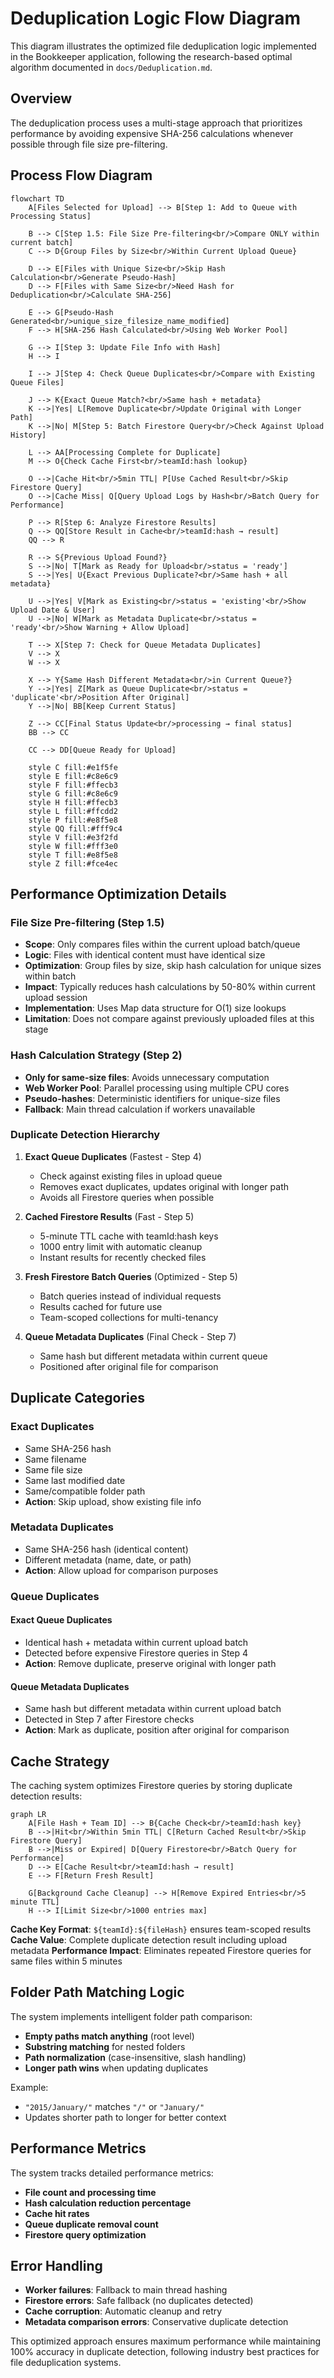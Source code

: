 # Deduplication Logic Flow Diagram

This diagram illustrates the optimized file deduplication logic implemented in the Bookkeeper application, following the research-based optimal algorithm documented in `docs/Deduplication.md`.

## Overview

The deduplication process uses a multi-stage approach that prioritizes performance by avoiding expensive SHA-256 calculations whenever possible through file size pre-filtering.

## Process Flow Diagram

```mermaid
flowchart TD
    A[Files Selected for Upload] --> B[Step 1: Add to Queue with Processing Status]
    
    B --> C[Step 1.5: File Size Pre-filtering<br/>Compare ONLY within current batch]
    C --> D{Group Files by Size<br/>Within Current Upload Queue}
    
    D --> E[Files with Unique Size<br/>Skip Hash Calculation<br/>Generate Pseudo-Hash]
    D --> F[Files with Same Size<br/>Need Hash for Deduplication<br/>Calculate SHA-256]
    
    E --> G[Pseudo-Hash Generated<br/>unique_size_filesize_name_modified]
    F --> H[SHA-256 Hash Calculated<br/>Using Web Worker Pool]
    
    G --> I[Step 3: Update File Info with Hash]
    H --> I
    
    I --> J[Step 4: Check Queue Duplicates<br/>Compare with Existing Queue Files]
    
    J --> K{Exact Queue Match?<br/>Same hash + metadata}
    K -->|Yes| L[Remove Duplicate<br/>Update Original with Longer Path]
    K -->|No| M[Step 5: Batch Firestore Query<br/>Check Against Upload History]
    
    L --> AA[Processing Complete for Duplicate]
    M --> O{Check Cache First<br/>teamId:hash lookup}
    
    O -->|Cache Hit<br/>5min TTL| P[Use Cached Result<br/>Skip Firestore Query]
    O -->|Cache Miss| Q[Query Upload Logs by Hash<br/>Batch Query for Performance]
    
    P --> R[Step 6: Analyze Firestore Results]
    Q --> QQ[Store Result in Cache<br/>teamId:hash → result]
    QQ --> R
    
    R --> S{Previous Upload Found?}
    S -->|No| T[Mark as Ready for Upload<br/>status = 'ready']
    S -->|Yes| U{Exact Previous Duplicate?<br/>Same hash + all metadata}
    
    U -->|Yes| V[Mark as Existing<br/>status = 'existing'<br/>Show Upload Date & User]
    U -->|No| W[Mark as Metadata Duplicate<br/>status = 'ready'<br/>Show Warning + Allow Upload]
    
    T --> X[Step 7: Check for Queue Metadata Duplicates]
    V --> X
    W --> X
    
    X --> Y{Same Hash Different Metadata<br/>in Current Queue?}
    Y -->|Yes| Z[Mark as Queue Duplicate<br/>status = 'duplicate'<br/>Position After Original]
    Y -->|No| BB[Keep Current Status]
    
    Z --> CC[Final Status Update<br/>processing → final status]
    BB --> CC
    
    CC --> DD[Queue Ready for Upload]
    
    style C fill:#e1f5fe
    style E fill:#c8e6c9
    style F fill:#ffecb3
    style G fill:#c8e6c9
    style H fill:#ffecb3
    style L fill:#ffcdd2
    style P fill:#e8f5e8
    style QQ fill:#fff9c4
    style V fill:#e3f2fd
    style W fill:#fff3e0
    style T fill:#e8f5e8
    style Z fill:#fce4ec
```

## Performance Optimization Details

### File Size Pre-filtering (Step 1.5)
- **Scope**: Only compares files within the current upload batch/queue
- **Logic**: Files with identical content must have identical size
- **Optimization**: Group files by size, skip hash calculation for unique sizes within batch
- **Impact**: Typically reduces hash calculations by 50-80% within current upload session
- **Implementation**: Uses Map data structure for O(1) size lookups
- **Limitation**: Does not compare against previously uploaded files at this stage

### Hash Calculation Strategy (Step 2)
- **Only for same-size files**: Avoids unnecessary computation
- **Web Worker Pool**: Parallel processing using multiple CPU cores
- **Pseudo-hashes**: Deterministic identifiers for unique-size files
- **Fallback**: Main thread calculation if workers unavailable

### Duplicate Detection Hierarchy

1. **Exact Queue Duplicates** (Fastest - Step 4)
   - Check against existing files in upload queue
   - Removes exact duplicates, updates original with longer path
   - Avoids all Firestore queries when possible

2. **Cached Firestore Results** (Fast - Step 5)
   - 5-minute TTL cache with teamId:hash keys
   - 1000 entry limit with automatic cleanup
   - Instant results for recently checked files

3. **Fresh Firestore Batch Queries** (Optimized - Step 5)
   - Batch queries instead of individual requests
   - Results cached for future use
   - Team-scoped collections for multi-tenancy

4. **Queue Metadata Duplicates** (Final Check - Step 7)
   - Same hash but different metadata within current queue
   - Positioned after original file for comparison

## Duplicate Categories

### Exact Duplicates
- Same SHA-256 hash
- Same filename
- Same file size
- Same last modified date
- Same/compatible folder path
- **Action**: Skip upload, show existing file info

### Metadata Duplicates
- Same SHA-256 hash (identical content)
- Different metadata (name, date, or path)
- **Action**: Allow upload for comparison purposes

### Queue Duplicates

#### Exact Queue Duplicates
- Identical hash + metadata within current upload batch
- Detected before expensive Firestore queries in Step 4
- **Action**: Remove duplicate, preserve original with longer path

#### Queue Metadata Duplicates  
- Same hash but different metadata within current upload batch
- Detected in Step 7 after Firestore checks
- **Action**: Mark as duplicate, position after original for comparison

## Cache Strategy

The caching system optimizes Firestore queries by storing duplicate detection results:

```mermaid
graph LR
    A[File Hash + Team ID] --> B{Cache Check<br/>teamId:hash key}
    B -->|Hit<br/>Within 5min TTL| C[Return Cached Result<br/>Skip Firestore Query]
    B -->|Miss or Expired| D[Query Firestore<br/>Batch Query for Performance]
    D --> E[Cache Result<br/>teamId:hash → result]
    E --> F[Return Fresh Result]
    
    G[Background Cache Cleanup] --> H[Remove Expired Entries<br/>5 minute TTL]
    H --> I[Limit Size<br/>1000 entries max]
```

**Cache Key Format**: `${teamId}:${fileHash}` ensures team-scoped results
**Cache Value**: Complete duplicate detection result including upload metadata
**Performance Impact**: Eliminates repeated Firestore queries for same files within 5 minutes

## Folder Path Matching Logic

The system implements intelligent folder path comparison:

- **Empty paths match anything** (root level)
- **Substring matching** for nested folders
- **Path normalization** (case-insensitive, slash handling)
- **Longer path wins** when updating duplicates

Example:
- `"2015/January/"` matches `"/"` or `"January/"`
- Updates shorter path to longer for better context

## Performance Metrics

The system tracks detailed performance metrics:

- **File count and processing time**
- **Hash calculation reduction percentage**
- **Cache hit rates**
- **Queue duplicate removal count**
- **Firestore query optimization**

## Error Handling

- **Worker failures**: Fallback to main thread hashing
- **Firestore errors**: Safe fallback (no duplicates detected)
- **Cache corruption**: Automatic cleanup and retry
- **Metadata comparison errors**: Conservative duplicate detection

This optimized approach ensures maximum performance while maintaining 100% accuracy in duplicate detection, following industry best practices for file deduplication systems.